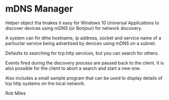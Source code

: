 mDNS Manager
============

Helper object tha tmakes it easy for Windows 10 Universal Applications to discover devices using mDNS (or Bonjour) for network discovery.

A system can fin dthe hostname, ip address, socket and service name of a partiuclar service being advertised by devices using mDNS on a subnet.

Defaults to searching for tcp.http services, but you can search for others.

Events fired during the discovery process are passed back to the client. It is also possible for the client to abort a search and start a new one. 

Also includes a small sample program that can be used to display details of tcp http systems on the local network. 

Rob Miles